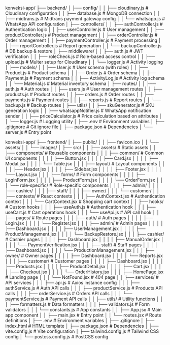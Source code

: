 konveksi-app/
├── backend/
│ ├── config/
│ │ ├── cloudinary.js # Cloudinary configuration
│ │ ├── database.js # MongoDB connection
│ │ ├── midtrans.js # Midtrans payment gateway config
│ │ └── whatsapp.js # WhatsApp API configuration
│ ├── controllers/
│ │ ├── authController.js # Authentication logic
│ │ ├── userController.js # User management
│ │ ├── productController.js # Product management
│ │ ├── orderController.js # Order management
│ │ ├── paymentController.js # Payment processing
│ │ ├── reportController.js # Report generation
│ │ └── backupController.js # DB backup & restore
│ ├── middleware/
│ │ ├── auth.js # JWT verification
│ │ ├── roleCheck.js # Role-based access control
│ │ ├── upload.js # Multer setup for Cloudinary
│ │ └── logger.js # Activity logging
│ ├── models/
│ │ ├── User.js # User schema (with roles)
│ │ ├── Product.js # Product schema
│ │ ├── Order.js # Order schema
│ │ ├── Payment.js # Payment schema
│ │ ├── ActivityLog.js # Activity log schema
│ │ └── Material.js # Material inventory schema
│ ├── routes/
│ │ ├── auth.js # Auth routes
│ │ ├── users.js # User management routes
│ │ ├── products.js # Product routes
│ │ ├── orders.js # Order routes
│ │ ├── payments.js # Payment routes
│ │ ├── reports.js # Report routes
│ │ └── backup.js # Backup routes
│ ├── utils/
│ │ ├── skuGenerator.js # SKU generation logic
│ │ ├── whatsappNotifier.js # WhatsApp notification sender
│ │ ├── priceCalculator.js # Price calculation based on attributes
│ │ └── logger.js # Logging utility
│ ├── .env # Environment variables
│ ├── .gitignore # Git ignore file
│ ├── package.json # Dependencies
│ └── server.js # Entry point

konveksi-app/
├── frontend/
│ ├── public/
│ │ ├── favicon.ico
│ │ └── assets/
│ │ └── images/
│ ├── src/
│ │ ├── assets/ # Static assets
│ │ ├── components/ # Reusable components
│ │ │ ├── common/ # Common UI components
│ │ │ │ ├── Button.jsx
│ │ │ │ ├── Card.jsx
│ │ │ │ ├── Modal.jsx
│ │ │ │ └── Table.jsx
│ │ │ ├── layout/ # Layout components
│ │ │ │ ├── Header.jsx
│ │ │ │ ├── Sidebar.jsx
│ │ │ │ ├── Footer.jsx
│ │ │ │ └── Layout.jsx
│ │ │ ├── forms/ # Form components
│ │ │ │ ├── LoginForm.jsx
│ │ │ │ ├── ProductForm.jsx
│ │ │ │ └── OrderForm.jsx
│ │ │ └── role-specific/ # Role-specific components
│ │ │ ├── admin/
│ │ │ ├── cashier/
│ │ │ ├── staff/
│ │ │ ├── owner/
│ │ │ └── customer/
│ │ ├── contexts/ # React contexts
│ │ │ ├── AuthContext.jsx # Authentication context
│ │ │ └── CartContext.jsx # Shopping cart context
│ │ ├── hooks/ # Custom hooks
│ │ │ ├── useAuth.js # Authentication hook
│ │ │ ├── useCart.js # Cart operations hook
│ │ │ └── useApi.js # API call hook
│ │ ├── pages/ # Route pages
│ │ │ ├── auth/ # Auth pages
│ │ │ │ ├── Login.jsx
│ │ │ │ └── Register.jsx
│ │ │ ├── admin/ # Admin pages
│ │ │ │ ├── Dashboard.jsx
│ │ │ │ ├── UserManagement.jsx
│ │ │ │ ├── ProductManagement.jsx
│ │ │ │ └── BackupRestore.jsx
│ │ │ ├── cashier/ # Cashier pages
│ │ │ │ ├── Dashboard.jsx
│ │ │ │ ├── ManualOrder.jsx
│ │ │ │ └── PaymentVerification.jsx
│ │ │ ├── staff/ # Staff pages
│ │ │ │ ├── Dashboard.jsx
│ │ │ │ └── ProductionManagement.jsx
│ │ │ ├── owner/ # Owner pages
│ │ │ │ ├── Dashboard.jsx
│ │ │ │ └── Reports.jsx
│ │ │ ├── customer/ # Customer pages
│ │ │ │ ├── Dashboard.jsx
│ │ │ │ ├── Products.jsx
│ │ │ │ ├── ProductDetail.jsx
│ │ │ │ ├── Cart.jsx
│ │ │ │ ├── Checkout.jsx
│ │ │ │ └── OrderHistory.jsx
│ │ │ ├── HomePage.jsx # Landing page
│ │ │ └── NotFound.jsx # 404 page
│ │ ├── services/ # API services
│ │ │ ├── api.js # Axios instance config
│ │ │ ├── authService.js # Auth API calls
│ │ │ ├── productService.js # Products API calls
│ │ │ ├── orderService.js # Orders API calls
│ │ │ └── paymentService.js # Payment API calls
│ │ ├── utils/ # Utility functions
│ │ │ ├── formatters.js # Data formatters
│ │ │ ├── validators.js # Form validators
│ │ │ └── constants.js # App constants
│ │ ├── App.jsx # Main app component
│ │ ├── main.jsx # Entry point
│ │ └── routes.jsx # Route definitions
│ ├── .env # Environment variables
│ ├── .gitignore
│ ├── index.html # HTML template
│ ├── package.json # Dependencies
│ ├── vite.config.js # Vite configuration
│ ├── tailwind.config.js # Tailwind CSS config
│ └── postcss.config.js # PostCSS config
